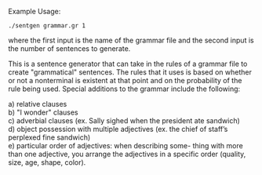 Example Usage:

```
./sentgen grammar.gr 1
```

where the first input is the name of the grammar file and the second input is the number of sentences to generate.

This is a sentence generator that can take in the rules of a grammar file to create "grammatical" sentences. The rules that it uses is based on whether or not a nonterminal is existent at that point and on the probability of the rule being used. Special additions to the grammar include the following:

a) relative clauses <br>
b) "I wonder" clauses <br>
c) adverbial clauses (ex. Sally sighed when the president ate sandwich) <br>
d) object possession with multiple adjectives (ex. the chief of staff’s perplexed fine sandwich) <br>
e) particular order of adjectives: when describing some- thing with more than one adjective, you arrange the adjectives in a specific order (quality, size, age, shape, color).
